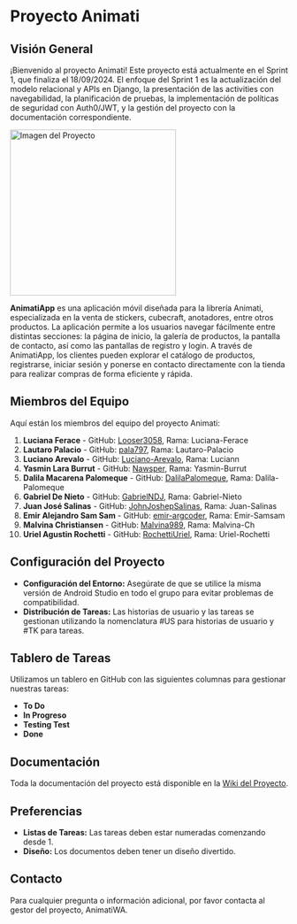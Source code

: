 # Proyecto Animati

## Visión General

¡Bienvenido al proyecto Animati! Este proyecto está actualmente en el Sprint 1, que finaliza el 18/09/2024. El enfoque del Sprint 1 es la actualización del modelo relacional y APIs en Django, la presentación de las activities con navegabilidad, la planificación de pruebas, la implementación de políticas de seguridad con Auth0/JWT, y la gestión del proyecto con la documentación correspondiente.

<img src="https://github.com/user-attachments/assets/2e8f1af4-a839-4125-8dd0-aa43c70e0ce6" alt="Imagen del Proyecto" width="300"/>

**AnimatiApp** es una aplicación móvil diseñada para la librería Animati, especializada en la venta de stickers, cubecraft, anotadores, entre otros productos. La aplicación permite a los usuarios navegar fácilmente entre distintas secciones: la página de inicio, la galería de productos, la pantalla de contacto, así como las pantallas de registro y login. A través de AnimatiApp, los clientes pueden explorar el catálogo de productos, registrarse, iniciar sesión y ponerse en contacto directamente con la tienda para realizar compras de forma eficiente y rápida.

## Miembros del Equipo

Aquí están los miembros del equipo del proyecto Animati:

1. **Luciana Ferace** - GitHub: [Looser3058](https://github.com/Looser3058), Rama: Luciana-Ferace
2. **Lautaro Palacio** - GitHub: [pala797](https://github.com/pala797), Rama: Lautaro-Palacio
3. **Luciano Arevalo** - GitHub: [Luciano-Arevalo](https://github.com/Luciano-Arevalo), Rama: Luciann
4. **Yasmin Lara Burrut** - GitHub: [Nawsper](https://github.com/Nawsper), Rama: Yasmin-Burrut
5. **Dalila Macarena Palomeque** - GitHub: [DalilaPalomeque](https://github.com/DalilaPalomeque), Rama: Dalila-Palomeque
6. **Gabriel De Nieto** - GitHub: [GabrielNDJ](https://github.com/GabrielNDJ), Rama: Gabriel-Nieto
7. **Juan José Salinas** - GitHub: [JohnJoshepSalinas](https://github.com/JohnJoshepSalinas), Rama: Juan-Salinas
8. **Emir Alejandro Sam Sam** - GitHub: [emir-argcoder](https://github.com/emir-argcoder), Rama: Emir-Samsam
9. **Malvina Christiansen** - GitHub: [Malvina989](https://github.com/Malvina989), Rama: Malvina-Ch
10. **Uriel Agustin Rochetti** - GitHub: [RochettiUriel](https://github.com/RochettiUriel), Rama: Uriel-Rochetti

## Configuración del Proyecto

- **Configuración del Entorno:** Asegúrate de que se utilice la misma versión de Android Studio en todo el grupo para evitar problemas de compatibilidad.
- **Distribución de Tareas:** Las historias de usuario y las tareas se gestionan utilizando la nomenclatura #US para historias de usuario y #TK para tareas.

## Tablero de Tareas

Utilizamos un tablero en GitHub con las siguientes columnas para gestionar nuestras tareas:

- **To Do**
- **In Progreso**
- **Testing Test**
- **Done**

## Documentación
Toda la documentación del proyecto está disponible en la [Wiki del Proyecto](https://github.com/AnimatiWA/AnimatiApp/wiki/Documento-IEEE830).

## Preferencias

- **Listas de Tareas:** Las tareas deben estar numeradas comenzando desde 1.
- **Diseño:** Los documentos deben tener un diseño divertido.

## Contacto

Para cualquier pregunta o información adicional, por favor contacta al gestor del proyecto, AnimatiWA.


